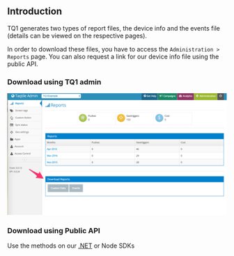 ## Introduction

TQ1 generates two types of report files, the device info and the events file (details can be viewed on the respective pages).

In order to download these files, you have to access the `Administration > Reports` page. You can also request a link for our device info file using the public API.

### Download using TQ1 admin

![](https://raw.githubusercontent.com/tq1/tq1-docs/master-reports-files/images/download1.png)

### Download using Public API

Use the methods on our [.NET](http://tq1-net-sdk.readthedocs.org/en/latest/) or Node SDKs
